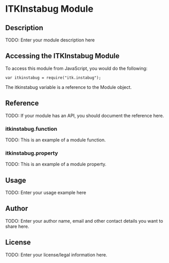 # ITKInstabug Module

## Description

TODO: Enter your module description here

## Accessing the ITKInstabug Module

To access this module from JavaScript, you would do the following:

    var itkinstabug = require("itk.instabug");

The itkinstabug variable is a reference to the Module object.

## Reference

TODO: If your module has an API, you should document
the reference here.

### itkinstabug.function

TODO: This is an example of a module function.

### itkinstabug.property

TODO: This is an example of a module property.

## Usage

TODO: Enter your usage example here

## Author

TODO: Enter your author name, email and other contact
details you want to share here.

## License

TODO: Enter your license/legal information here.
